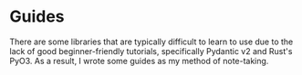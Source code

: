 # Guides
There are some libraries that are typically difficult to learn to use due to the lack of good beginner-friendly tutorials, specifically Pydantic v2 and Rust's PyO3.
As a result, I wrote some guides as my method of note-taking.

